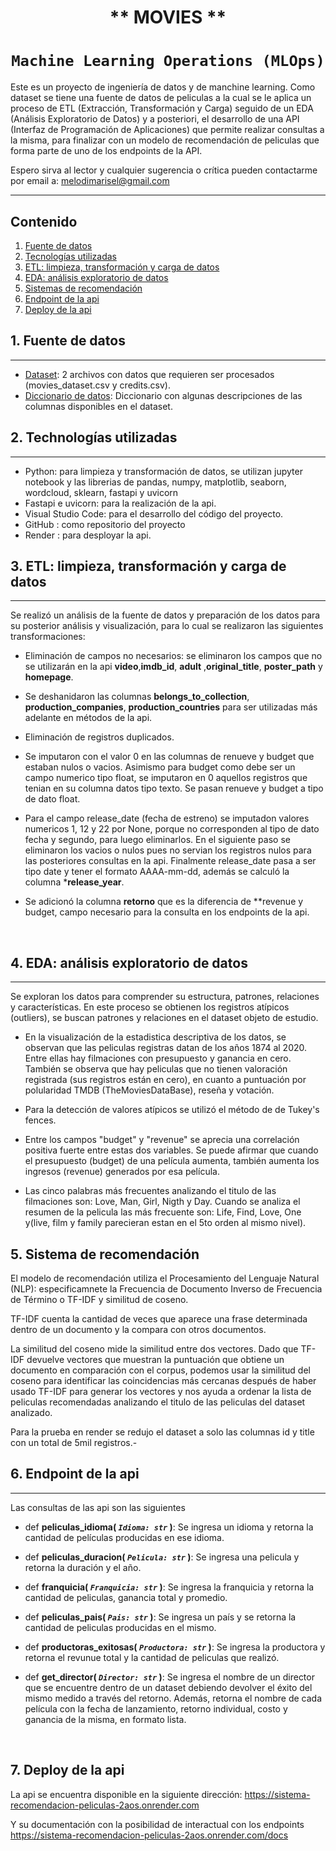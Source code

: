 # <h1 align=center> ** MOVIES ** </h1>

# <h1 align=center>**`Machine Learning Operations (MLOps)`**</h1>

Este es un proyecto de ingeniería de datos y de manchine learning. Como dataset se tiene una fuente de datos de peliculas a la cual se le aplica un proceso de ETL (Extracción, Transformación y Carga) seguido de un EDA (Análisis Exploratorio de Datos) y a posteriori, el desarrollo de una API (Interfaz de Programación de Aplicaciones) que permite realizar consultas a la misma, para finalizar con un modelo de recomendación de peliculas que forma parte de uno de los endpoints de la API.

Espero sirva al lector y cualquier sugerencia o crítica pueden contactarme por email a: melodimarisel@gmail.com

<hr>  

## Contenido
1. [Fuente de datos](#fuente-datos)
2. [Tecnologías utilizadas](#tecnologias)
3. [ETL: limpieza, transformación y carga de datos ](#etl)
4. [EDA: análisis exploratorio de datos ](#eda)
5. [Sistemas de recomendación ](#ml)
6. [Endpoint de la api ](#api)
7. [Deploy de la api ](#conclusion)

## 1. Fuente de datos
***
+ [Dataset](/dataset): 2 archivos con datos que requieren ser procesados (movies_dataset.csv y credits.csv). 
+ [Diccionario de datos](https://docs.google.com/spreadsheets/d/1QkHH5er-74Bpk122tJxy_0D49pJMIwKLurByOfmxzho/edit#gid=0): Diccionario con algunas descripciones de las columnas disponibles en el dataset.

## 2. Technologías utilizadas
***
+ Python: para limpieza y transformación de datos, se utilizan jupyter notebook y las librerias de pandas, numpy, matplotlib, seaborn, wordcloud, sklearn, fastapi y uvicorn
+ Fastapi e uvicorn: para la realización de la api. 
+ Visual Studio Code: para el desarrollo del código del proyecto. 
+ GitHub : como repositorio del proyecto
+ Render : para desployar la api.


## 3. ETL: limpieza, transformación y carga de datos
***
Se realizó un análisis de la fuente de datos y preparación de los datos para su posterior análisis y visualización, para lo cual se realizaron las siguientes transformaciones:

+ Eliminación de campos no necesarios: se eliminaron los campos que no se utilizarán en la api **video**,**imdb_id**, **adult** ,**original_title**, **poster_path** y **homepage**. 

+ Se deshanidaron las columnas **belongs_to_collection**, **production_companies**, **production_countries** para ser utilizadas más adelante en métodos de la api.

+ Eliminación de registros duplicados. 

+ Se imputaron con el valor 0 en las columnas de renueve y budget que estaban nulos o vacios. Asimismo para budget como debe ser un campo numerico tipo float, se imputaron en 0 aquellos registros que tenian en su columna datos tipo texto. Se pasan renueve y budget a tipo de dato float.

+ Para el campo release_date (fecha de estreno) se imputadon valores numericos 1, 12 y 22 por None, porque no corresponden al tipo de dato fecha y segundo, para luego eliminarlos. En el siguiente paso se eliminaron los vacios o nulos pues no servian los registros nulos para las posteriores consultas en la api. Finalmente release_date pasa a ser tipo date y tener el formato AAAA-mm-dd, además se calculó la columna ***release_year**.

+ Se adicionó la columna **retorno** que es la diferencia de **revenue y budget, campo necesario para la consulta en los endpoints de la api.

<br/>

## 4. EDA: análisis exploratorio de datos
***
Se exploran los datos para comprender su estructura, patrones, relaciones y características. 
En este proceso se obtienen los registros atípicos (outliers), se buscan patrones y relaciones en el dataset objeto de estudio.

+ En la visualización de la estadistica descriptiva de los datos, se observan que las peliculas registras datan de los años 1874 al 2020. Entre ellas hay filmaciones con presupuesto y ganancia en cero. También se observa que hay peliculas que no tienen valoración registrada (sus registros están en cero), en cuanto a puntuación por polularidad TMDB (TheMoviesDataBase), reseña y votación.

+ Para la detección de valores atípicos se utilizó el método de de Tukey's fences.

+ Entre los campos "budget" y "revenue" se aprecia una correlación positiva fuerte entre estas dos variables. Se puede afirmar que cuando el presupuesto (budget) de una película aumenta, también aumenta los ingresos (revenue) generados por esa película.

+ Las cinco palabras más frecuentes analizando el titulo de las filmaciones son: Love, Man, Girl, Nigth y Day. Cuando se analiza el resumen de la pelicula las más frecuente son: Life, Find, Love, One y(live, film y family parecieran estan en el 5to orden al mismo nivel).

## 5. Sistema de recomendación
 
El modelo de recomendación utiliza el Procesamiento del Lenguaje Natural (NLP): especificamnete la  Frecuencia de Documento Inverso de Frecuencia de Término o TF-IDF y similitud de coseno.

TF-IDF cuenta la cantidad de veces que aparece una frase determinada dentro de un documento y la compara con otros documentos.

La similitud del coseno mide la similitud entre dos vectores. Dado que TF-IDF devuelve vectores que muestran la puntuación que obtiene un documento en comparación con el corpus, podemos usar la similitud del coseno para identificar las coincidencias más cercanas después de haber usado TF-IDF para generar los vectores y nos ayuda a ordenar la lista de peliculas recomendadas analizando el titulo de las peliculas del dataset analizado. 

Para la prueba en render se redujo el dataset a solo las columnas id y title con un total de 5mil registros.-

## 6. Endpoint de la api
***
Las consultas de las api son las siguientes
  
+ def **peliculas_idioma( *`Idioma: str`* )**:
    Se ingresa un idioma y retorna la cantidad de películas producidas en ese idioma.

+ def **peliculas_duracion( *`Pelicula: str`* )**:
    Se ingresa una pelicula y retorna la duración y el año.
   
+ def **franquicia( *`Franquicia: str`* )**:
    Se ingresa la franquicia y retorna la cantidad de peliculas, ganancia total y promedio.

+ def **peliculas_pais( *`Pais: str`* )**:
    Se ingresa un país y se retorna la cantidad de peliculas producidas en el mismo.

+ def **productoras_exitosas( *`Productora: str`* )**:
    Se ingresa la productora y retorna el revunue total y la cantidad de peliculas que realizó.

+ def **get_director( *`Director: str`* )**:
    Se ingresa el nombre de un director que se encuentre dentro de un dataset debiendo devolver el éxito del mismo medido a través del retorno. 
    Además, retorna el nombre de cada película con la fecha de lanzamiento, retorno individual, costo y ganancia de la misma, en formato lista.

<br/>

## 7. Deploy de la api
La api se encuentra disponible en la siguiente dirección:
https://sistema-recomendacion-peliculas-2aos.onrender.com

Y su documentación con la posibilidad de interactual con los endpoints
https://sistema-recomendacion-peliculas-2aos.onrender.com/docs